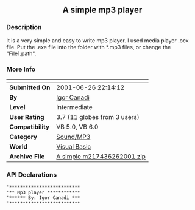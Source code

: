 ﻿<div align="center">

## A simple mp3 player


</div>

### Description

It is a very simple and easy to write mp3 player. I used media player .ocx file. Put the .exe file into the folder with *.mp3 files, or change the "File1.path".
 
### More Info
 


<span>             |<span>
---                |---
**Submitted On**   |2001-06-26 22:14:12
**By**             |[Igor Canadi](https://github.com/Planet-Source-Code/PSCIndex/blob/master/ByAuthor/igor-canadi.md)
**Level**          |Intermediate
**User Rating**    |3.7 (11 globes from 3 users)
**Compatibility**  |VB 5\.0, VB 6\.0
**Category**       |[Sound/MP3](https://github.com/Planet-Source-Code/PSCIndex/blob/master/ByCategory/sound-mp3__1-45.md)
**World**          |[Visual Basic](https://github.com/Planet-Source-Code/PSCIndex/blob/master/ByWorld/visual-basic.md)
**Archive File**   |[A simple m217436262001\.zip](https://github.com/Planet-Source-Code/igor-canadi-a-simple-mp3-player__1-24466/archive/master.zip)

### API Declarations

```
'**************************
'** Mp3 player ************
'****** By: Igor Canadi ***
'**************************
```





